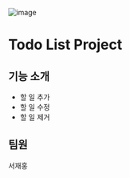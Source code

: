 
![image](https://user-images.githubusercontent.com/107832252/197154729-5df9b20d-9011-491b-9b05-4a354e6ac851.png)

# Todo List Project

## 기능 소개
* 할 일 추가
* 할 일 수정
* 할 일 제거

## 팀원
서재홍

